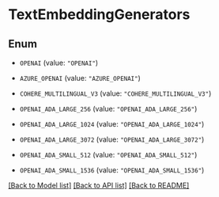 # TextEmbeddingGenerators

## Enum


* `OPENAI` (value: `"OPENAI"`)

* `AZURE_OPENAI` (value: `"AZURE_OPENAI"`)

* `COHERE_MULTILINGUAL_V3` (value: `"COHERE_MULTILINGUAL_V3"`)

* `OPENAI_ADA_LARGE_256` (value: `"OPENAI_ADA_LARGE_256"`)

* `OPENAI_ADA_LARGE_1024` (value: `"OPENAI_ADA_LARGE_1024"`)

* `OPENAI_ADA_LARGE_3072` (value: `"OPENAI_ADA_LARGE_3072"`)

* `OPENAI_ADA_SMALL_512` (value: `"OPENAI_ADA_SMALL_512"`)

* `OPENAI_ADA_SMALL_1536` (value: `"OPENAI_ADA_SMALL_1536"`)


[[Back to Model list]](../README.md#documentation-for-models) [[Back to API list]](../README.md#documentation-for-api-endpoints) [[Back to README]](../README.md)


